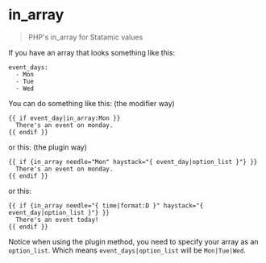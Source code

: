 in_array
=================

> PHP's in_array for Statamic values

If you have an array that looks something like this:

```
event_days:
  - Mon
  - Tue
  - Wed
```

You can do something like this: (the modifier way)

```
{{ if event_day|in_array:Mon }}
  There's an event on monday.
{{ endif }}
```

or this: (the plugin way)

```
{{ if {in_array needle="Mon" haystack="{ event_day|option_list }"} }}
  There's an event on monday.
{{ endif }}
```

or this:


```
{{ if {in_array needle="{ time|format:D }" haystack="{ event_day|option_list }"} }}
  There's an event today!
{{ endif }}
```

Notice when using the plugin method, you need to specify your array as an `option_list`.
Which means `event_days|option_list` will be `Mon|Tue|Wed`.

